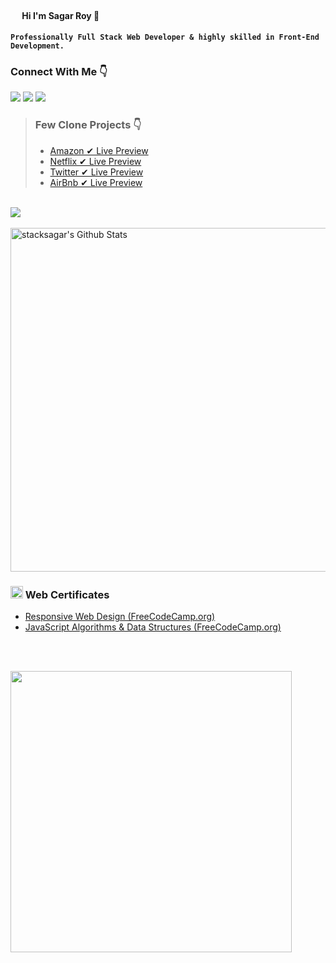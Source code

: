 #### <img src="https://cdn3.bbcode0.com/uploads/2021/2/9/cc575c06d6aeab1d8d697cdcf98b89df-full.png" width="15" /> Hi I'm Sagar Roy 👋

#### ` Professionally Full Stack Web Developer & highly skilled in Front-End Development. `  

### Connect With Me 👇
[![](https://img.shields.io/badge/%20-Linkedin-blue?color=blue&labelColor=blue&logo=linkedin&logoColor=white)](https://www.linkedin.com/in/stacksagar "@stacksagar linkedin profile") [![](https://img.shields.io/badge/%20-Twitter-blue?color=blue&labelColor=blue&logo=twitter&logoColor=white)](https://www.twitter.com/stacksagar "@stacksagar twitter profile") [![](https://img.shields.io/badge/%20-Facebook-blue?color=blue&labelColor=blue&logo=facebook&logoColor=white)](https://www.facebook.com/stacksagar "@stacksagar facebook profile")
 
> ### Few Clone Projects 👇
> - <a href="https://google.com"> Amazon ✔ Live Preview </a>
> - <a href="https://google.com"> Netflix ✔ Live Preview </a>
> - <a href="https://google.com"> Twitter ✔ Live Preview </a>
> - <a href="https://google.com"> AirBnb ✔ Live Preview </a>
 
 <br/>

<a href="https://github.com/stacksagar">
  <img align="center" src="https://github-readme-stats.vercel.app/api/top-langs/?username=stacksagar&theme=light&hide_langs_below=1" />
</a>

<br />
<br />

<img width="550" alt="stacksagar's Github Stats"  src="https://github-readme-stats.vercel.app/api?username=stacksagar&show_icons=true"/>


### <img src="https://png.pngtree.com/png-clipart/20190614/original/pngtree-certificate-icon-png-image_3715104.jpg" width="20" /> Web Certificates
- <a href="https://www.freecodecamp.org/certification/stacksagar/responsive-web-design">Responsive Web Design (FreeCodeCamp.org) </a> 
- <a href="https://www.freecodecamp.org/certification/stacksagar/javascript-algorithms-and-data-structures">JavaScript Algorithms & Data Structures (FreeCodeCamp.org) </a> 


<br />
<br />

<a href="https://stacksagar.github.io/works"><img src="https://lh3.googleusercontent.com/pw/ACtC-3eTssSxmp5VlG-dOfo_R5qDhNu1EcIS2JuZwZQnK_3PD7mFPfp2mzwFVf48mK8XkGxu9wX2w2hittXiQ5AKTNQ7v73dVuQ-v-Idg1Uu1iGi0UEAPbUdoxFzRZW-skaofx5ufeAlNaPmjG_TApaA_kPcuwIE809svZUY3ZfUbPAPgWUQ0HiYXiq7Wo174V3DMYaYTSBc-ubLmynq2NhwP_7wHJrlodZ1IwjSrptqdh_yrggC25prfn-igLEJAVkGfpIQUAYB1jrHzwW51LPcZwBgImB0Z4syEy9ppCThWroYIXauUtKWxUBHvI77iA8lePhS-1BnI6VGTwYsOZv3Kw928fNDfkRPYaLcSU6NNHSa_095h39ZE7fxGXhm4CmQvevJGzTQxM_QwwUxGNHTdQTxIJTfaTjFZ8a2IM6VQ8OZBl48l35H3U9YoIdoEQMxR8nbxf6q0WRPlQWO0PvBtJaQGY-Pv9SCETVwd7ZAVB1vmF1VWJu3eukDJ9p-irEEhjkm6ucNlTI5lIIdC8lksWc579z199PWqa9AF6PGG9BP__PI5-eey1gScaYywFX40EpZij9Gyn-qfmz0U-GVuoKyRzm87SlViHJUKKeeUuvh-lAmVRpc9MFKfkXiwcBBtUHdPtR7lyfB7ZOdzQp88wfZkn5DybwTJu97YhllWMvqHkqMVHMeUX4DdRkPLAy1JofMKoQdHOvkKInvQQ=w764-h96-no?authuser=1" width="450" /> </a>
